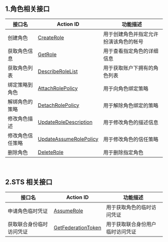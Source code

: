 ## 1.角色相关接口

|  接口名 | Action ID  | 功能描述  |
| ------------ | ------------ | ------------ |
|  创建角色 | [CreateRole](/document/product/598/13886)  |  用于创建角色并指定允许扮演该角色的帐号 |
|  获取角色信息 | [GetRole](/document/product/598/13888)  |  用于查看指定角色的详细信息 |
|  获取角色列表 | [DescribeRoleList](/document/product/598/13887)  |  用于获取账户下拥有的角色列表 |
|  绑定策略到角色 | [AttachRolePolicy](/document/product/598/13889)  |  用于向角色绑定策略 |
|  解绑角色的策略 | [DetachRolePolicy](/document/product/598/13890)  |  用于解除角色绑定的策略 |
|  修改角色描述 | [UpdateRoleDescription](/document/product/598/13891)  |  用于修改角色的描述信息 |
|  修改角色信任策略 | [UpdateAssumeRolePolicy](/document/product/598/13892)  |  用于修改角色的信任策略 |
|  删除角色 | [DeleteRole](/document/product/598/13893)  |  用于删除指定角色 |
 
## 2.STS 相关接口

|  接口名 | Action ID  | 功能描述  |
| ------------ | ------------ | ------------ |
|  申请角色临时凭证 | [AssumeRole](/document/product/598/13895)  |  用于获取角色的临时访问凭证 |
|  获取联合身份临时访问凭证 | [GetFederationToken](/document/product/598/13896)  |  用于获取联合身份用户临时访问凭证 |

